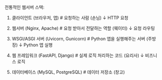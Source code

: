 전통적인 웹서버 스택:

1. 클라이언트 (브라우저, 앱)          # 요청하는 사람 (손님)
   ↓ HTTP 요청
   
2. 웹서버 (Nginx, Apache)           # 요청 받아서 전달하는 역할 (웨이터)
   ↓ 요청 라우팅
   
3. WSGI/ASGI 서버 (Uvicorn, Gunicorn)  # Python 앱을 실행해주는 서버 (주방장)
   ↓ Python 앱 실행
   
4. 웹 프레임워크 (FastAPI, Django)      # 실제 로직 처리하는 코드 (요리사)
   ↓ 비즈니스 로직
   
5. 데이터베이스 (MySQL, PostgreSQL)    # 데이터 저장소 (창고)
